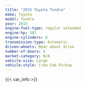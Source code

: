 ```yaml
---
title: "2015 Toyota Tundra"
make: Toyota
model: Tundra
year: 2015
engine-fuel-type: regular unleaded
engine-hp: 381
engine-cylinders: 8
transmission-type: Automatic
driven-wheels: Rear wheel drive
number-of-doors: 4
market-category: N/A
vehicle-size: Large
vehicle-style: Crew Cab Pickup
---
```


{{< car_info >}}
